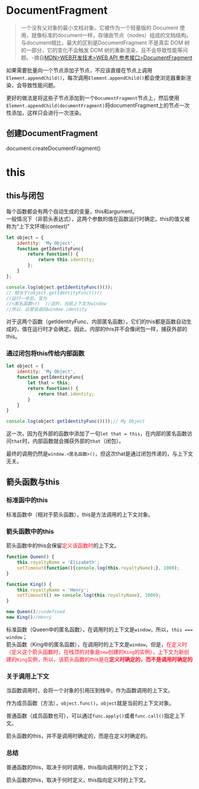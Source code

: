 # DocumentFragment

> 一个没有父对象的最小文档对象。它被作为一个轻量版的 Document 使用，就像标准的document一样，存储由节点（nodes）组成的文档结构。与document相比，最大的区别是DocumentFragment 不是真实 DOM 树的一部分，它的变化不会触发 DOM 树的重新渲染，且不会导致性能等问题。-摘自[MDN>WEB开发技术>WEB API 参考接口>DocumentFragment](https://developer.mozilla.org/zh-CN/docs/Web/API/DocumentFragment)  

如果需要批量向一个节点添加子节点，不应该直接在节点上调用`Element.appendChild()`，每次调用`Element.appendChild()`都会使浏览器重新渲染，会导致性能问题。  

更好的做法是将这些子节点添加到一个`DocumentFragment`节点上，然后使用`Element.appendChild(documentFragment)`将documentFragment上的节点一次性添加，这样只会进行一次渲染。


## 创建DocumentFragment

document.createDocumentFragment()


# this

## this与闭包

每个函数都会有两个自动生成的变量，this和argument。  
一般情况下（非箭头表达式），这两个参数的值在函数运行时确定。this的值又被称为“上下文环境(context)”
```javascript
let object = {
    identity: 'My Object',
    function getIdentityFunc{
        return function() {
            return this.identity;
        };
    }
};

console.log(object.getIdentityFunc()());
// 相当于(object.getIdentityFunc())()
//运行一步后，变为
//<匿名函数>()  //这时，当前上下文为window
//所以，这里会返回window.identity
```

对于这两个函数（getIdentityFunc、内部匿名函数），它们的this都是函数自动生成的，值在运行时才会确定。因此，内部的this并不会像闭包一样，捕获外部的this。  

### 通过闭包将this传给内部函数
```javascript
let object = {
    identity: 'My Object',
    function getIdentityFunc{
        let that = this;
        return function() {
            return that.identity;
        }
    }
}

console.log(object.getIdentityFunc()());// My Object
```

这一次，因为在外部的函数中添加了一句`let that = this`，在内部的匿名函数访问`that`时，内部函数就会捕获外部的`that`（闭包）。  

最终的调用仍然是`window.<匿名函数>()`，但这次that是通过闭包传递的，与上下文无关。

## 箭头函数与this

### 标准函中的this  
标准函数中（相对于箭头函数），this是方法调用的上下文对象。  

### 箭头函数中的this  
箭头函数中的this会保留<font color=#f12>定义该函数时</font>的上下文。

```javascript
function Queen() {
    this.royaltyName = 'Elizabeth';
    setTimeout(function(){console.log(this.royaltyName);}, 1000);
}

function King() {
    this.royaltyName = 'Henry';
    setTimeout(() => console.log(this.royaltyName), 1000);
}

new Queen()//undefined
new King()//Henry
```

标准函数（Queen中的匿名函数），在调用时的上下文是`window`，所以，`this === window`；  
箭头函数（King中的匿名函数），在调用时的上下文是`window`，但是，<font color=#f12>在定义时（定义这个箭头函数时，在栈顶的对象是`new`创建的`King`的实例），上下文为新创建的`King`实例，所以，该箭头函数的this是在**定义时确定的，而不是调用时确定的**</font>

### 关于调用上下文
当函数调用时，会将一个对象的引用压到栈中，作为函数调用的上下文。  

作为成员函数（方法），`object.func()`，`object`就是当前的上下文对象。  

普通函数（成员函数也可），可以通过`func.apply()`或者`func.call()`指定上下文。

箭头函数的this，并不是调用时确定的，而是在定义时确定的。

### 总结  
普通函数的this，取决于何时调用，this指向调用时的上下文；   

箭头函数的this，取决于何时定义，this指向定义时的上下文。
